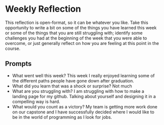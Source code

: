 # Weekly Reflection
This reflection is open-format, so it can be whatever you like. Take this opportunity to write a bit on some of the things you have learned this week or some of the things that you are still struggling with; identify some challenges you had at the beginning of the week that you were able to overcome, or just generally reflect on how you are feeling at this point in the course.

## Prompts
- What went well this week?
This week I really enjoyed learning some of the different paths people have gone down after graduation. 
- What did you learn that was a shock or surprise?
Not much
- What are you struggling with?
I am struggling with how to make a landing page for my github. Talking about yourself and designing it in a compelling way is hard.  
- What would you count as a victory?
My team is getting more work done on our capstone and I have successfully decided where I would like to be in the world of programming as I look for jobs. 
